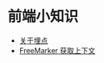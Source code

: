# 前端小知识

* [关于埋点](./doc/20200911001.md)
* [FreeMarker 获取上下文](http://www.mamicode.com/info-detail-1393395.html)